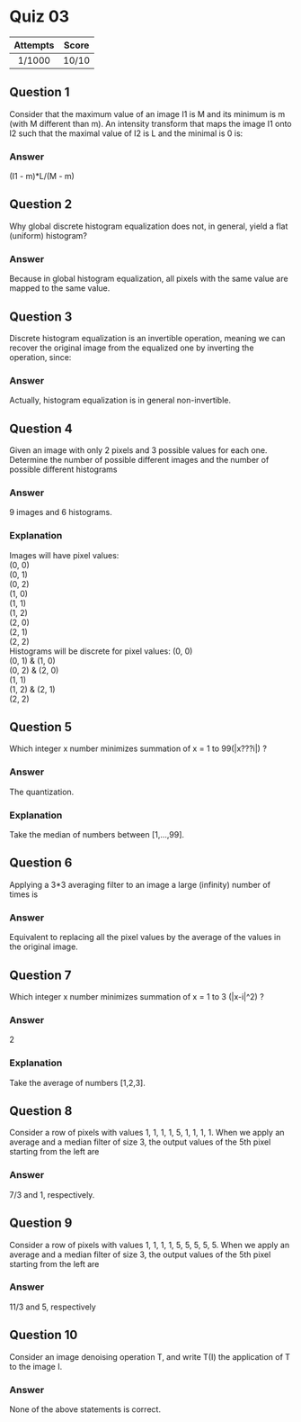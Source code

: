 Quiz 03  
=======  

|Attempts|Score|  
|:------:|:---:|  
|  1/1000|10/10|  

Question 1  
----------  
Consider that the maximum value of an image I1 is M and its minimum is m (with M different than m). An intensity transform that maps the image I1 onto I2 such that the maximal value of I2 is L and the minimal is 0 is:  

### Answer  
(I1 - m)*L/(M - m)  

Question 2  
----------  
Why global discrete histogram equalization does not, in general, yield a flat (uniform) histogram?  

### Answer  
Because in global histogram equalization, all pixels with the same value are mapped to the same value.  

Question 3
----------  
Discrete histogram equalization is an invertible operation, meaning we can recover the original image from the equalized one by inverting the operation, since:  

### Answer  
Actually, histogram equalization is in general non-invertible.  

Question 4
----------  
Given an image with only 2 pixels and 3 possible values for each one. Determine the number of possible different images and the number of possible different histograms  

### Answer  
9 images and 6 histograms.  

### Explanation  
Images will have pixel values:  
(0, 0)  
(0, 1)  
(0, 2)  
(1, 0)  
(1, 1)  
(1, 2)  
(2, 0)  
(2, 1)  
(2, 2)  
Histograms will be discrete for pixel values:
(0, 0)  
(0, 1) & (1, 0)  
(0, 2) & (2, 0)  
(1, 1)  
(1, 2) & (2, 1)  
(2, 2)  

Question 5
----------  
Which integer x number minimizes summation of x = 1 to 99(|x???i|) ?  

### Answer  
The quantization.  

### Explanation  
Take the median of numbers between [1,...,99].  

Question 6
----------  
Applying a 3*3 averaging filter to an image a large (infinity) number of times is  

### Answer  
Equivalent to replacing all the pixel values by the average of the values in the original image.  

Question 7
----------
Which integer x number minimizes summation of x = 1 to 3 (|x-i|^2) ?  

### Answer
2  

### Explanation  
Take the average of numbers [1,2,3].  

Question 8
----------  
Consider a row of pixels with values 1, 1, 1, 1, 5, 1, 1, 1, 1. When we apply an average and a median filter of size 3, the output values of the 5th pixel starting from the left are  

### Answer  
7/3 and 1, respectively.  

Question 9
----------
Consider a row of pixels with values 1, 1, 1, 1, 5, 5, 5, 5, 5. When we apply an average and a median filter of size 3, the output values of the 5th pixel starting from the left are  

### Answer  
11/3 and 5, respectively  

Question 10
-----------  
Consider an image denoising operation T, and write T(I) the application of T to the image I.  

### Answer  
None of the above statements is correct.  